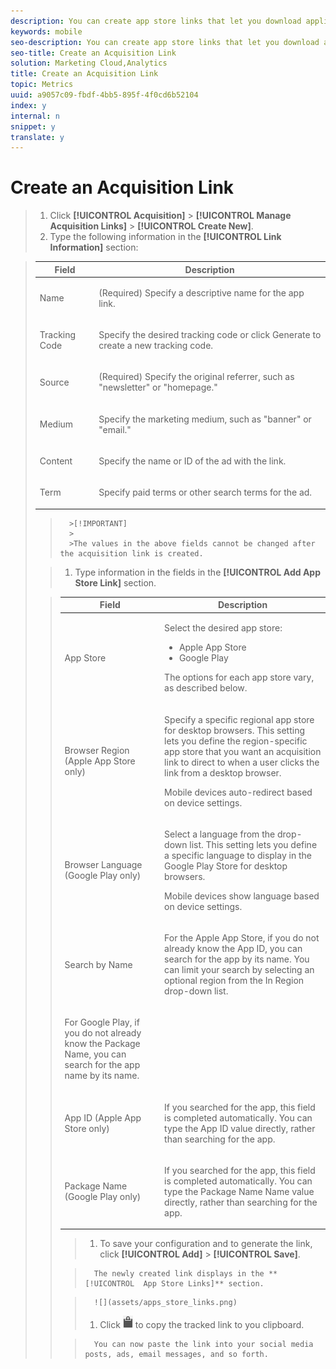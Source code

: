 ```yaml
---
description: You can create app store links that let you download applications directly from the Apple App Store and Google Play. The links you create let you attribute your success events to the downloads.
keywords: mobile
seo-description: You can create app store links that let you download applications directly from the Apple App Store and Google Play. The links you create let you attribute your success events to the downloads.
seo-title: Create an Acquisition Link
solution: Marketing Cloud,Analytics
title: Create an Acquisition Link
topic: Metrics
uuid: a9057c09-fbdf-4bb5-895f-4f0cd6b52104
index: y
internal: n
snippet: y
translate: y
---
```


# Create an Acquisition Link


<!-- I'm confused by this procedure. In the UI, there is no "Manage Acquisition Link" option under "Acquisition". Also the 4 final options listed in the table below appear only when you click "+" next to "Add Tracking Context Data". Should this procedure be removed? -->

>1. Click **[!UICONTROL  Acquisition]** > **[!UICONTROL  Manage Acquisition Links]** > **[!UICONTROL  Create New]**.
>1. Type the following information in the **[!UICONTROL  Link Information]** section:



>    <table id="table_CFCEED0575D94FD4A1433B870FA8FDB7"> 
 <thead> 
  <tr> 
   <th colname="col1" class="entry"> Field </th> 
   <th colname="col2" class="entry"> Description </th> 
  </tr>
 </thead>
 <tbody> 
  <tr> 
   <td colname="col1"> <p>Name </p> </td> 
   <td colname="col2"> <p>(Required) Specify a descriptive name for the app link. </p> </td> 
  </tr> 
  <tr> 
   <td colname="col1"> <p>Tracking Code </p> </td> 
   <td colname="col2"> <p>Specify the desired tracking code or click <span class="uicontrol"> Generate</span> to create a new tracking code. </p> </td> 
  </tr> 
  <tr> 
   <td colname="col1"> <p>Source </p> </td> 
   <td colname="col2"> <p>(Required) Specify the original referrer, such as "newsletter" or "homepage." </p> </td> 
  </tr> 
  <tr> 
   <td colname="col1"> <p>Medium </p> </td> 
   <td colname="col2"> <p>Specify the marketing medium, such as "banner" or "email." </p> </td> 
  </tr> 
  <tr> 
   <td colname="col1"> <p>Content </p> </td> 
   <td colname="col2"> <p>Specify the name or ID of the ad with the link. </p> </td> 
  </tr> 
  <tr> 
   <td colname="col1"> <p>Term </p> </td> 
   <td colname="col2"> <p>Specify paid terms or other search terms for the ad. </p> </td> 
  </tr> 
 </tbody> 
</table>


>       >[!IMPORTANT]
>       >
>       >The values in the above fields cannot be changed after the acquisition link is created.

>1. Type information in the fields in the **[!UICONTROL  Add App Store Link]** section.



>    <table id="table_1523AF0D655944F7B6DF18808D6309D1"> 
 <thead> 
  <tr> 
   <th colname="col1" class="entry"> Field </th> 
   <th colname="col2" class="entry"> Description </th> 
  </tr>
 </thead>
 <tbody> 
  <tr> 
   <td colname="col1"> <p>App Store </p> </td> 
   <td colname="col2"> <p>Select the desired app store: </p> <p> 
     <ul id="ul_9AC5044BBFCF4ECE96FE5E676FA0BB69"> 
      <li id="li_7866F0CAB9FD44E0AFAF77645C2FDD45">Apple App Store </li> 
      <li id="li_0E56414254A14AC2991552A0711732C1">Google Play </li> 
     </ul> </p> <p>The options for each app store vary, as described below. </p> </td> 
  </tr> 
  <tr> 
   <td colname="col1"> <p>Browser Region (Apple App Store only) </p> </td> 
   <td colname="col2"> <p>Specify a specific regional app store for desktop browsers. This setting lets you define the region-specific app store that you want an acquisition link to direct to when a user clicks the link from a desktop browser. </p> <p>Mobile devices auto-redirect based on device settings. </p> </td> 
  </tr> 
  <tr> 
   <td colname="col1"> <p>Browser Language (Google Play only) </p> </td> 
   <td colname="col2"> <p>Select a language from the drop-down list. This setting lets you define a specific language to display in the Google Play Store for desktop browsers. </p> <p>Mobile devices show language based on device settings. </p> </td> 
  </tr> 
  <tr> 
   <td colname="col1" morerows="1"> <p>Search by Name </p> </td> 
   <td colname="col2"> <p>For the Apple App Store, if you do not already know the <span class="wintitle"> App ID</span>, you can search for the app by its name. You can limit your search by selecting an optional region from the <span class="wintitle"> In Region</span> drop-down list. </p> </td> 
  </tr> 
  <tr> 
   <td colname="col2"> <p>For Google Play, if you do not already know the <span class="wintitle"> Package Name</span>, you can search for the app name by its name. </p> </td> 
  </tr> 
  <tr> 
   <td colname="col1"> <p>App ID (Apple App Store only) </p> </td> 
   <td colname="col2"> <p>If you searched for the app, this field is completed automatically. You can type the <span class="wintitle"> App ID</span> value directly, rather than searching for the app. </p> </td> 
  </tr> 
  <tr> 
   <td colname="col1"> Package Name (Google Play only) </td> 
   <td colname="col2"> <p>If you searched for the app, this field is completed automatically. You can type the <span class="wintitle"> Package Name</span> Name value directly, rather than searching for the app. </p> </td> 
  </tr> 
 </tbody> 
</table>

>1. To save your configuration and to generate the link, click **[!UICONTROL  Add]** > **[!UICONTROL  Save]**.

>       The newly created link displays in the **[!UICONTROL  App Store Links]** section. 

>       ![](assets/apps_store_links.png) 
>1. Click  ![](assets/icon_clipboard.png) to copy the tracked link to you clipboard.

>       You can now paste the link into your social media posts, ads, email messages, and so forth. 
